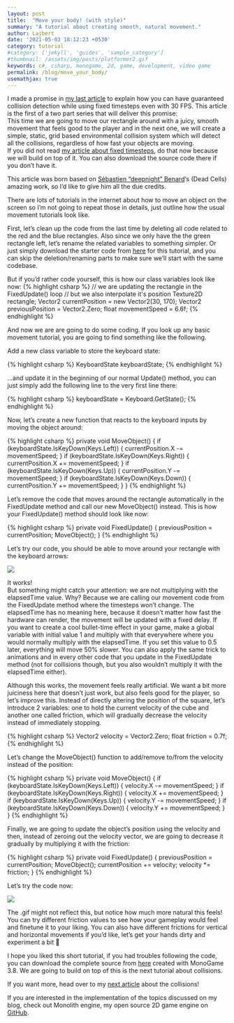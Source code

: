 ```yaml
---
layout: post
title:  "Move your body! (with style)"
summary: "A tutorial about creating smooth, natural movement."
author: Lajbert
date: '2021-05-03 18:12:23 +0530'
category: tutorial
#category: ['jekyll', 'guides', 'sample_category']
#thumbnail: /assets/img/posts/platformer2.gif
keywords: c#, csharp, monogame, 2d, game, development, video game
permalink: /blog/move_your_body/
usemathjax: true
---
```


I made a promise in <a href="https://lajbert.github.io/blog/fixed_timestep/">my last article</a> to explain how you can have guaranteed collision detection while using fixed timesteps even with 30 FPS. This article is the first of a two part series that will deliver this promise:  
This time we are going to move our rectangle around with a juicy, smooth movement that feels good to the player and in the next one, we will create a simple, static, grid based environmental collision system which will detect all the collisions, regardless of how fast your objects are moving.  
If you did not read <a href="https://lajbert.github.io/blog/fixed_timestep/">my article about fixed timesteps</a>, do that now because we will build on top of it. You can also download the source code there if you don’t have it.

This article was born based on <a href="https://deepnight.net/">Sébastien “deepnight” Benard</a>‘s (Dead Cells) amazing work, so I’d like to give him all the due credits.

There are lots of tutorials in the internet about how to move an object on the screen so I’m not going to repeat those in details, just outline how the usual movement tutorials look like.

First, let’s clean up the code from the last time by deleting all code related to the red and the blue rectangles. Also since we only have the the green rectangle left, let’s rename the related variables to something simpler. Or just simply download the starter code from <a href="https://drive.google.com/file/d/1wisUm4F0KL5fMHVYBBdghS33aVflueF1/view?usp=sharing">here</a> for this tutorial, and you can skip the deletion/renaming parts to make sure we’ll start with the same codebase.

But if you’d rather code yourself, this is how our class variables look like now:
{% highlight csharp %}
// we are updating the rectangle in the FixedUpdate() loop
// but we also interpolate it's position
Texture2D rectangle;
Vector2 currentPosition = new Vector2(30, 170);
Vector2 previousPosition = Vector2.Zero;
float movementSpeed = 6.6f;
{% endhighlight %}

And now we are are going to do some coding. If you look up any basic movement tutorial, you are going to find something like the following.

Add a new class variable to store the keyboard state:

{% highlight csharp %}
KeyboardState keyboardState;
{% endhighlight %}

…and update it in the beginning of our normal Update() method, you can just simply add the following line to the very first line there:

{% highlight csharp %}
keyboardState = Keyboard.GetState();
{% endhighlight %}

Now, let’s create a new function that reacts to the keyboard inputs by moving the object around:

{% highlight csharp %}
private void MoveObject()
{
    if (keyboardState.IsKeyDown(Keys.Left))
    {
        currentPosition.X -= movementSpeed;
    }
    if (keyboardState.IsKeyDown(Keys.Right))
    {
        currentPosition.X += movementSpeed;
    }
    if (keyboardState.IsKeyDown(Keys.Up))
    {
        currentPosition.Y -= movementSpeed;
    }
    if (keyboardState.IsKeyDown(Keys.Down))
    {
        currentPosition.Y += movementSpeed;
    }
}
{% endhighlight %}

Let’s remove the code that moves around the rectangle automatically in the FixedUpdate method and call our new MoveObject() instead. This is how your FixedUpdate() method should look like now:

{% highlight csharp %}
private void FixedUpdate()
{
    previousPosition = currentPosition;
    MoveObject();
}
{% endhighlight %}

Let’s try our code, you should be able to move around your rectangle with the keyboard arrows:

<img src="https://lajbert.github.io/assets/img/posts/move_your_body1.gif" />

It works!  
But something might catch your attention: we are not multiplying with the elapsedTime value. Why? Because we are calling our movement code from the FixedUpdate method where the timesteps won’t change. The elapsedTime has no meaning here, because it doesn’t matter how fast the hardware can render, the movement will be updated with a fixed delay. If you want to create a cool bullet-time effect in your game, make a global variable with initial value 1 and multiply with that everywhere where you would normally multiply with the elapsedTime. If you set this value to 0.5 later, everything will move 50% slower. You can also apply the same trick to animations and in every other code that you update in the FixedUpdate method (not for collisions though, but you also wouldn’t multiply it with the elapsedTime either).

Although this works, the movement feels really artificial. We want a bit more juiciness here that doesn’t just work, but also feels good for the player, so let’s improve this. Instead of directly altering the position of the square, let’s introduce 2 variables: one to hold the current velocity of the cube and another one called friction, which will gradually decrease the velocity instead of immediately stopping.

{% highlight csharp %}
Vector2 velocity = Vector2.Zero;
float friction = 0.7f;
{% endhighlight %}

Let’s change the MoveObject() function to add/remove to/from the velocity instead of the position:

{% highlight csharp %}
private void MoveObject()
{
    if (keyboardState.IsKeyDown(Keys.Left))
    {
        velocity.X -= movementSpeed;
    }
    if (keyboardState.IsKeyDown(Keys.Right))
    {
        velocity.X += movementSpeed;
    }
    if (keyboardState.IsKeyDown(Keys.Up))
    {
        velocity.Y -= movementSpeed;
    }
    if (keyboardState.IsKeyDown(Keys.Down))
    {
        velocity.Y += movementSpeed;
    }
}
{% endhighlight %}

Finally, we are going to update the object’s position using the velocity and then, instead of zeroing out the velocity vector, we are going to decrease it gradually by multiplying it with the friction:

{% highlight csharp %}
private void FixedUpdate()
{
    previousPosition = currentPosition;
    MoveObject();
    currentPosition += velocity;
    velocity *= friction;
}
{% endhighlight %}

Let’s try the code now:

<img src="https://lajbert.github.io/assets/img/posts/move_your_body2.gif" />

The .gif might not reflect this, but notice how much more natural this feels! You can try different friction values to see how your gameplay would feel and finetune it to your liking. You can also have different frictions for vertical and horizontal movements if you’d like, let’s get your hands dirty and experiment a bit 🙂

I hope you liked this short tutorial, if you had troubles following the code, you can download the complete source from <a href="https://drive.google.com/file/d/1RdGYdyJLR4CRtk4NvPeyEaD-a5WIKxmd/view?usp=sharing">here</a> created with MonoGame 3.8. We are going to build on top of this is the next tutorial about collisions.

If you want more, head over to my <a href="https://lajbert.github.io/blog/collision_detection/">next article</a> about the collisions!

If you are interested in the implementation of the topics discussed on my blog, check out Monolith engine, my open source 2D game engine on <a href="https://github.com/Lajbert/MonolithEngine">GitHub</a>.